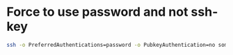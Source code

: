 # Force to use password and not ssh-key

```bash
ssh -o PreferredAuthentications=password -o PubkeyAuthentication=no some_user@some_host;
```
